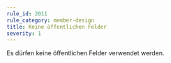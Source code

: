 ```yaml
---
rule_id: 2011
rule_category: member-design
title: Keine öffentlichen Felder
severity: 1
---
```

Es dürfen keine öffentlichen Felder verwendet werden.

